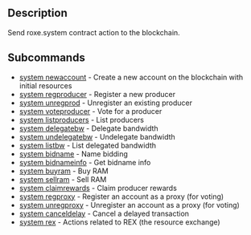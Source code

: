 ## Description

Send roxe.system contract action to the blockchain.

## Subcommands

- [system newaccount](system-newaccount.md) - Create a new account on the blockchain with initial resources
- [system regproducer](system-regproducer.md) - Register a new producer
- [system unregprod](system-unregprod.md) - Unregister an existing producer
- [system voteproducer](system-voteproducer.md) - Vote for a producer
- [system listproducers](system-listproducers.md) - List producers
- [system delegatebw](system-delegatebw.md) - Delegate bandwidth
- [system undelegatebw](system-undelegatebw.md) - Undelegate bandwidth
- [system listbw](system-listbw.md) - List delegated bandwidth
- [system bidname](system-bidname.md) - Name bidding
- [system bidnameinfo](system-bidnameinfo.md) - Get bidname info
- [system buyram](system-buyram.md) - Buy RAM
- [system sellram](system-sellram.md) - Sell RAM
- [system claimrewards](system-claimrewards.md) - Claim producer rewards
- [system regproxy](system-regproxy.md) - Register an account as a proxy (for voting)
- [system unregproxy](system-unregproxy.md) - Unregister an account as a proxy (for voting)
- [system canceldelay](system-canceldelay.md) - Cancel a delayed transaction
 - [system rex](system-rex.md) - Actions related to REX (the resource exchange)
